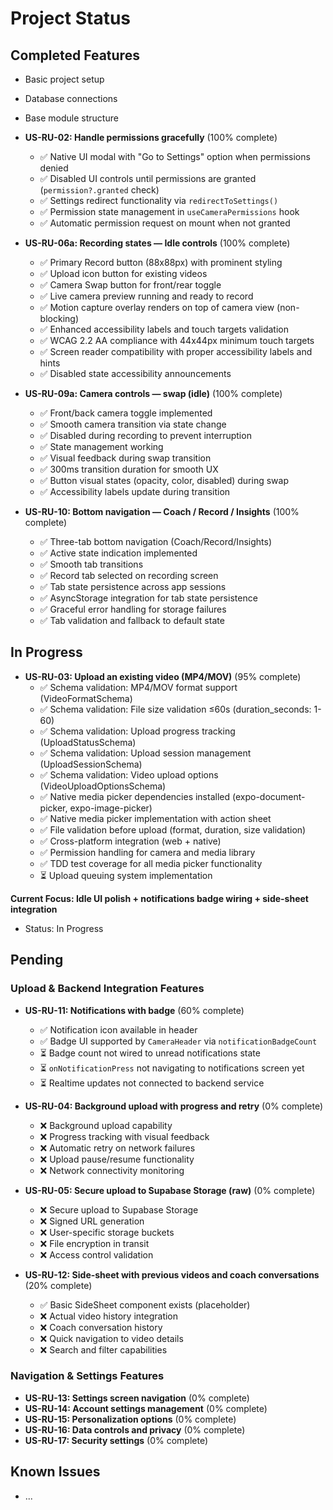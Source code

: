# Project Status

## Completed Features
- Basic project setup
- Database connections
- Base module structure
- **US-RU-02: Handle permissions gracefully** (100% complete)
  - ✅ Native UI modal with "Go to Settings" option when permissions denied
  - ✅ Disabled UI controls until permissions are granted (`permission?.granted` check)
  - ✅ Settings redirect functionality via `redirectToSettings()`
  - ✅ Permission state management in `useCameraPermissions` hook
  - ✅ Automatic permission request on mount when not granted

- **US-RU-06a: Recording states — Idle controls** (100% complete)
  - ✅ Primary Record button (88x88px) with prominent styling
  - ✅ Upload icon button for existing videos
  - ✅ Camera Swap button for front/rear toggle
  - ✅ Live camera preview running and ready to record
  - ✅ Motion capture overlay renders on top of camera view (non-blocking)
  - ✅ Enhanced accessibility labels and touch targets validation
  - ✅ WCAG 2.2 AA compliance with 44x44px minimum touch targets
  - ✅ Screen reader compatibility with proper accessibility labels and hints
  - ✅ Disabled state accessibility announcements

- **US-RU-09a: Camera controls — swap (idle)** (100% complete)
  - ✅ Front/back camera toggle implemented
  - ✅ Smooth camera transition via state change
  - ✅ Disabled during recording to prevent interruption
  - ✅ State management working
  - ✅ Visual feedback during swap transition
  - ✅ 300ms transition duration for smooth UX
  - ✅ Button visual states (opacity, color, disabled) during swap
  - ✅ Accessibility labels update during transition

- **US-RU-10: Bottom navigation — Coach / Record / Insights** (100% complete)
  - ✅ Three-tab bottom navigation (Coach/Record/Insights)
  - ✅ Active state indication implemented
  - ✅ Smooth tab transitions
  - ✅ Record tab selected on recording screen
  - ✅ Tab state persistence across app sessions
  - ✅ AsyncStorage integration for tab state persistence
  - ✅ Graceful error handling for storage failures
  - ✅ Tab validation and fallback to default state

## In Progress
- **US-RU-03: Upload an existing video (MP4/MOV)** (95% complete)
  - ✅ Schema validation: MP4/MOV format support (VideoFormatSchema)
  - ✅ Schema validation: File size validation ≤60s (duration_seconds: 1-60)
  - ✅ Schema validation: Upload progress tracking (UploadStatusSchema)
  - ✅ Schema validation: Upload session management (UploadSessionSchema)
  - ✅ Schema validation: Video upload options (VideoUploadOptionsSchema)
  - ✅ Native media picker dependencies installed (expo-document-picker, expo-image-picker)
  - ✅ Native media picker implementation with action sheet
  - ✅ File validation before upload (format, duration, size validation)
  - ✅ Cross-platform integration (web + native)
  - ✅ Permission handling for camera and media library
  - ✅ TDD test coverage for all media picker functionality
  - ⏳ Upload queuing system implementation

**Current Focus: Idle UI polish + notifications badge wiring + side-sheet integration**
- Status: In Progress

## Pending

### Upload & Backend Integration Features

- **US-RU-11: Notifications with badge** (60% complete)
  - ✅ Notification icon available in header
  - ✅ Badge UI supported by `CameraHeader` via `notificationBadgeCount`
  - ⏳ Badge count not wired to unread notifications state
  - ⏳ `onNotificationPress` not navigating to notifications screen yet
  - ⏳ Realtime updates not connected to backend service

- **US-RU-04: Background upload with progress and retry** (0% complete)
  - ❌ Background upload capability
  - ❌ Progress tracking with visual feedback
  - ❌ Automatic retry on network failures
  - ❌ Upload pause/resume functionality
  - ❌ Network connectivity monitoring

- **US-RU-05: Secure upload to Supabase Storage (raw)** (0% complete)
  - ❌ Secure upload to Supabase Storage
  - ❌ Signed URL generation
  - ❌ User-specific storage buckets
  - ❌ File encryption in transit
  - ❌ Access control validation

- **US-RU-12: Side-sheet with previous videos and coach conversations** (20% complete)
  - ✅ Basic SideSheet component exists (placeholder)
  - ❌ Actual video history integration
  - ❌ Coach conversation history
  - ❌ Quick navigation to video details
  - ❌ Search and filter capabilities

### Navigation & Settings Features
- **US-RU-13: Settings screen navigation** (0% complete)
- **US-RU-14: Account settings management** (0% complete)
- **US-RU-15: Personalization options** (0% complete)
- **US-RU-16: Data controls and privacy** (0% complete)
- **US-RU-17: Security settings** (0% complete)

## Known Issues
- ...